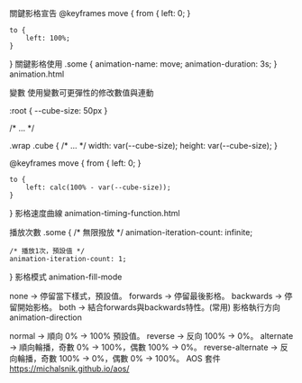 關鍵影格宣告
@keyframes move {
    from {
        left: 0;
    }

    to {
        left: 100%;
    }
}
關鍵影格使用
.some {
    animation-name: move;
    animation-duration: 3s; 
}
animation.html

變數
使用變數可更彈性的修改數值與連動

:root {
    --cube-size: 50px
}

/* ... */

.wrap .cube {
    /* ... */
    width: var(--cube-size);
    height: var(--cube-size);
}

@keyframes move {
    from {
        left: 0;
    }

    to {
        left: calc(100% - var(--cube-size));
    }
}
影格速度曲線
animation-timing-function.html

播放次數
.some {
    /* 無限撥放 */
    animation-iteration-count: infinite;

    /* 播放1次，預設值 */
    animation-iteration-count: 1;
}
影格模式
animation-fill-mode

none -> 停留當下樣式，預設值。
forwards -> 停留最後影格。
backwards -> 停留開始影格。
both -> 結合forwards與backwards特性。(常用)
影格執行方向
animation-direction

normal -> 順向 0% -> 100% 預設值。
reverse -> 反向 100% -> 0%。
alternate -> 順向輪播，奇數 0% -> 100%，偶數 100% -> 0%。
reverse-alternate -> 反向輪播，奇數 100% -> 0%，偶數 0% -> 100%。
AOS 套件
https://michalsnik.github.io/aos/